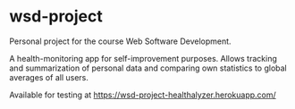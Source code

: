 # wsd-project

Personal project for the course Web Software Development.

A health-monitoring app for self-improvement purposes. Allows tracking and summarization of personal data and comparing own statistics to global averages of all users.

Available for testing at https://wsd-project-healthalyzer.herokuapp.com/
